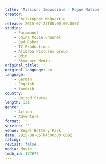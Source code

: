 ```yaml
---
title: 'Mission: Impossible - Rogue Nation'
creator:
    - Christopher McQuarrie
release: 2015-07-23T00:00:00.000Z
studios:
    - Paramount
    - China Movie Channel
    - Bad Robot
    - TC Productions
    - Alibaba Pictures Group
    - Odin
    - Skydance Media
original_title: ''
original_language: en
language:
    - German
    - English
    - Swedish
country:
    - United States
length: 131
genre:
    - Action
    - Adventure
format: ''
service: ''
venue: Regal Battery Park
date: 2015-08-05T04:00:00.000Z
rating: ''
revisit: false
media: Movie
tmdb_id: 177677
---
```



